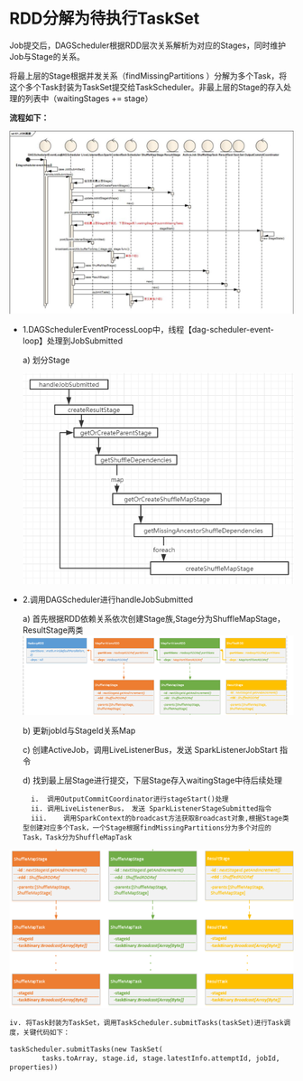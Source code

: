 # RDD分解为待执行TaskSet

Job提交后，DAGScheduler根据RDD层次关系解析为对应的Stages，同时维护Job与Stage的关系。

将最上层的Stage根据并发关系（findMissingPartitions ）分解为多个Task，将这个多个Task封装为TaskSet提交给TaskScheduler。非最上层的Stage的存入处理的列表中（waitingStages += stage）

**流程如下：**

![](_v_images/_1573182651_28282.png)


* 1.DAGSchedulerEventProcessLoop中，线程【dag-scheduler-event-loop】处理到JobSubmitted
    
    a) 划分Stage
    
    ![](_v_images/_1573192879_1868.png)

* 2.调用DAGScheduler进行handleJobSubmitted
    
    a)	首先根据RDD依赖关系依次创建Stage族,Stage分为ShuffleMapStage，ResultStage两类
    ![](_v_images/_1573182876_30903.png)

    b)	更新jobId与StageId关系Map

    c)	创建ActiveJob，调用LiveListenerBus，发送 SparkListenerJobStart 指令

    d)	找到最上层Stage进行提交，下层Stage存入waitingStage中待后续处理
        
        i.	调用OutputCommitCoordinator进行stageStart()处理
        ii.	调用LiveListenerBus， 发送 SparkListenerStageSubmitted指令
        iii.	调用SparkContext的broadcast方法获取Broadcast对象,根据Stage类型创建对应多个Task，一个Stage根据findMissingPartitions分为多个对应的Task，Task分为ShuffleMapTask

![](_v_images/_1573183708_25396.png)

    iv.	将Task封装为TaskSet，调用TaskScheduler.submitTasks(taskSet)进行Task调度，关键代码如下：
```
taskScheduler.submitTasks(new TaskSet(
        tasks.toArray, stage.id, stage.latestInfo.attemptId, jobId, properties))
```